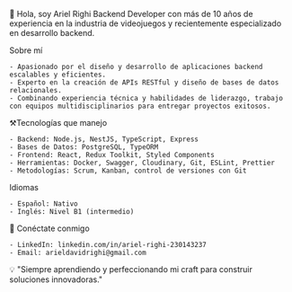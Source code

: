 👋 Hola, soy Ariel Righi
Backend Developer con más de 10 años de experiencia en la industria de videojuegos y recientemente especializado en desarrollo backend.

Sobre mí

    - Apasionado por el diseño y desarrollo de aplicaciones backend escalables y eficientes.
    - Experto en la creación de APIs RESTful y diseño de bases de datos relacionales.
    - Combinando experiencia técnica y habilidades de liderazgo, trabajo con equipos multidisciplinarios para entregar proyectos exitosos.

⚒Tecnologías que manejo

    - Backend: Node.js, NestJS, TypeScript, Express
    - Bases de Datos: PostgreSQL, TypeORM
    - Frontend: React, Redux Toolkit, Styled Components
    - Herramientas: Docker, Swagger, Cloudinary, Git, ESLint, Prettier
    - Metodologías: Scrum, Kanban, control de versiones con Git

Idiomas

    - Español: Nativo
    - Inglés: Nivel B1 (intermedio)

🔗 Conéctate conmigo

    - LinkedIn: linkedin.com/in/ariel-righi-230143237
    - Email: arieldavidrighi@gmail.com

💡 "Siempre aprendiendo y perfeccionando mi craft para construir soluciones innovadoras."
